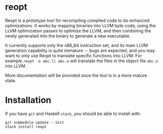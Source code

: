 # reopt

Reopt is a prototype tool for recompiling compiled code to do enhanced
optimizations.  It works by mapping binaries into LLVM byte code,
using the LLVM optimization passes to optimize the LLVM, and then
combining the newly generated into the binary to generate a new
executable.

It currently supports only the x86_64 instruction set, and its main
LLVM generation capability is quite immature -- bugs are expected, and
you may want to only use Reopt to translate specific functions into
LLVM.  For example `reopt -o abc.ll abc.o` will translate the files
in the object file `abc.o` into LLVM.

More documentation will be provided once the tool is in a more mature
state.

# Installation

If you have `git` and Haskell `stack`, you should be able to install
with:

```
git submodule update --init
stack install reopt
```
